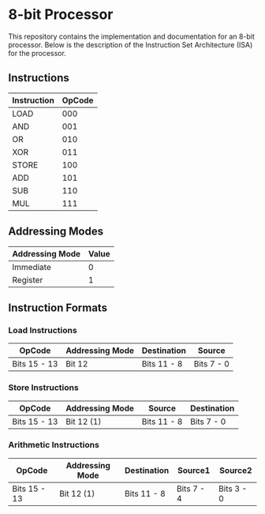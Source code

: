 # 8-bit Processor

This repository contains the implementation and documentation for an 8-bit processor. Below is the description of the Instruction Set Architecture (ISA) for the processor.

## Instructions
| Instruction | OpCode |
|-------------|--------|
| LOAD        | 000    |
| AND         | 001    |
| OR          | 010    |
| XOR         | 011    |
| STORE       | 100    |
| ADD         | 101    |
| SUB         | 110    |
| MUL         | 111    |

## Addressing Modes
| Addressing Mode | Value |
|-----------------|-------|
| Immediate       | 0     |
| Register        | 1     |

## Instruction Formats

### Load Instructions
| OpCode | Addressing Mode | Destination | Source |
|--------|-----------------|-------------|--------|
| Bits 15 - 13 | Bit 12       | Bits 11 - 8 | Bits 7 - 0 |

### Store Instructions
| OpCode | Addressing Mode | Source | Destination |
|--------|-----------------|--------|-------------|
| Bits 15 - 13 | Bit 12 (1)   | Bits 11 - 8 | Bits 7 - 0 |

### Arithmetic Instructions
| OpCode | Addressing Mode | Destination | Source1 | Source2 |
|--------|-----------------|-------------|---------|---------|
| Bits 15 - 13 | Bit 12 (1)   | Bits 11 - 8 | Bits 7 - 4 | Bits 3 - 0 |
